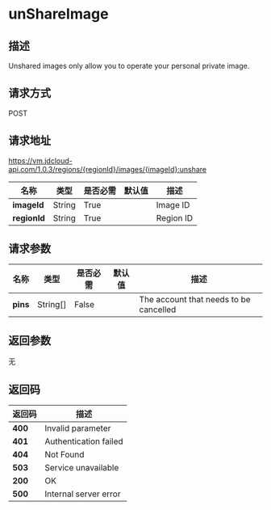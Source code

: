 # unShareImage


## 描述
Unshared images only allow you to operate your personal private image.


## 请求方式
POST

## 请求地址
https://vm.jdcloud-api.com/1.0.3/regions/{regionId}/images/{imageId}:unshare

|名称|类型|是否必需|默认值|描述|
|---|---|---|---|---|
|**imageId**|String|True| |Image ID|
|**regionId**|String|True| |Region ID|

## 请求参数
|名称|类型|是否必需|默认值|描述|
|---|---|---|---|---|
|**pins**|String[]|False| |The account that needs to be cancelled|


## 返回参数
无


## 返回码
|返回码|描述|
|---|---|
|**400**|Invalid parameter|
|**401**|Authentication failed|
|**404**|Not Found  |
|**503**|Service unavailable|
|**200**|OK|
|**500**|Internal server error|
